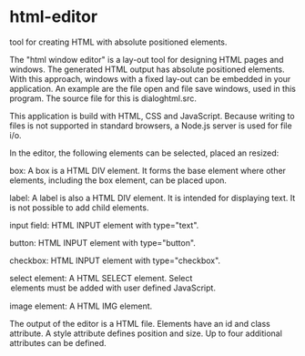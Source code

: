 # html-editor
tool for creating HTML with absolute positioned elements.

The "html window editor" is a lay-out tool for designing HTML pages and windows. The generated HTML output has absolute positioned elements. With this approach, windows with a fixed lay-out can be embedded in your application. An example are the file open and file save windows, used in this program. The source file for this is dialoghtml.src.

This application is build with HTML, CSS and JavaScript. Because writing to files is not supported in standard browsers, a Node.js server is used for file i/o. 

In the editor, the following elements can be selected, placed an resized: 

box: A box is a HTML DIV element. It forms the base element where other elements, including the box element, can be placed upon.

label: A label is also a HTML DIV element. It is intended for displaying text. It is not possible to add child elements.

input field: HTML INPUT element with type="text".

button:	HTML INPUT element with type="button".

checkbox:	HTML INPUT element with type="checkbox".

select element:	A HTML SELECT element. Select <OPTION> elements must be added with user defined JavaScript.

image element:	A HTML IMG element.

The output of the editor is a HTML file. Elements have an id and class attribute. A style attribute defines position and size. Up to four additional attributes can be defined.
